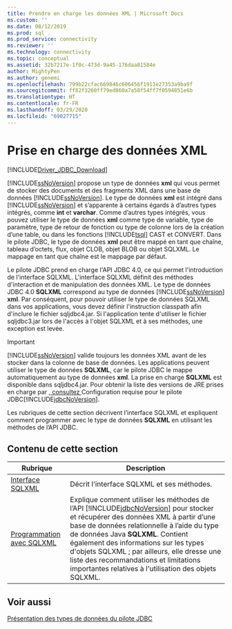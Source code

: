 ```yaml
---
title: Prendre en charge les données XML | Microsoft Docs
ms.custom: ''
ms.date: 08/12/2019
ms.prod: sql
ms.prod_service: connectivity
ms.reviewer: ''
ms.technology: connectivity
ms.topic: conceptual
ms.assetid: 32b7217e-1f0c-473d-9a45-176daa81584e
author: MightyPen
ms.author: genemi
ms.openlocfilehash: 799b22cfac669846c606456f1911e27353a9ba9f
ms.sourcegitcommit: ff82f3260ff79ed860a7a58f54ff7f0594851e6b
ms.translationtype: HT
ms.contentlocale: fr-FR
ms.lasthandoff: 03/29/2020
ms.locfileid: "69027715"
---
```

# <a name="supporting-xml-data"></a>Prise en charge des données XML
[!INCLUDE[Driver_JDBC_Download](../../includes/driver_jdbc_download.md)]

  [!INCLUDE[ssNoVersion](../../includes/ssnoversion-md.md)] propose un type de données **xml** qui vous permet de stocker des documents et des fragments XML dans une base de données [!INCLUDE[ssNoVersion](../../includes/ssnoversion-md.md)]. Le type de données **xml** est intégré dans [!INCLUDE[ssNoVersion](../../includes/ssnoversion-md.md)] et s’apparente à certains égards à d’autres types intégrés, comme **int** et **varchar**. Comme d’autres types intégrés, vous pouvez utiliser le type de données **xml** comme type de variable, type de paramètre, type de retour de fonction ou type de colonne lors de la création d’une table, ou dans les fonctions [!INCLUDE[tsql](../../includes/tsql-md.md)] CAST et CONVERT. Dans le pilote JDBC, le type de données **xml** peut être mappé en tant que chaîne, tableau d’octets, flux, objet CLOB, objet BLOB ou objet SQLXML. Le mappage en tant que chaîne est le mappage par défaut.  
  
 Le pilote JDBC prend en charge l'API JDBC 4.0, ce qui permet l'introduction de l'interface SQLXML. L'interface SQLXML définit des méthodes d'interaction et de manipulation des données XML. Le type de données JDBC 4.0 **SQLXML** correspond au type de données [!INCLUDE[ssNoVersion](../../includes/ssnoversion-md.md)] **xml**. Par conséquent, pour pouvoir utiliser le type de données SQLXML dans vos applications, vous devez définir l'instruction classpath afin d'inclure le fichier sqljdbc4.jar. Si l'application tente d'utiliser le fichier sqljdbc3.jar lors de l'accès à l'objet SQLXML et à ses méthodes, une exception est levée.  
  
> [!IMPORTANT]  
>  [!INCLUDE[ssNoVersion](../../includes/ssnoversion-md.md)] valide toujours les données XML avant de les stocker dans la colonne de base de données. Les applications peuvent utiliser le type de données **SQLXML**, car le pilote JDBC le mappe automatiquement au type de données **xml**. La prise en charge **SQLXML** est disponible dans sqljdbc4.jar. Pour obtenir la liste des versions de JRE prises en charge par [, consultez ](../../connect/jdbc/system-requirements-for-the-jdbc-driver.md)Configuration requise pour le pilote JDBC[!INCLUDE[jdbcNoVersion](../../includes/jdbcnoversion_md.md)].  
  
 Les rubriques de cette section décrivent l’interface SQLXML et expliquent comment programmer avec le type de données **SQLXML** en utilisant les méthodes de l’API JDBC.  
  
## <a name="in-this-section"></a>Contenu de cette section  
  
|Rubrique|Description|  
|-----------|-----------------|  
|[Interface SQLXML](../../connect/jdbc/sqlxml-interface.md)|Décrit l'interface SQLXML et ses méthodes.|  
|[Programmation avec SQLXML](../../connect/jdbc/programming-with-sqlxml.md)|Explique comment utiliser les méthodes de l’API [!INCLUDE[jdbcNoVersion](../../includes/jdbcnoversion_md.md)] pour stocker et récupérer des données XML à partir d’une base de données relationnelle à l’aide du type de données Java **SQLXML**. Contient également des informations sur les types d'objets SQLXML ; par ailleurs, elle dresse une liste des recommandations et limitations importantes relatives à l'utilisation des objets SQLXML.|  
  
## <a name="see-also"></a>Voir aussi  
 [Présentation des types de données du pilote JDBC](../../connect/jdbc/understanding-the-jdbc-driver-data-types.md)  
  
  
